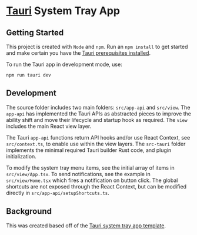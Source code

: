 # [Tauri](https://beta.tauri.app/) System Tray App

## Getting Started

This project is created with `Node` and `npm`. Run an `npm install` to get started and make certain you have the [Tauri prerequisites installed](https://beta.tauri.app/start/prerequisites/).

To run the Tauri app in development mode, use:

```shell
npm run tauri dev
```

## Development

The source folder includes two main folders: `src/app-api` and `src/view`. The `app-api` has implemented the Tauri APIs as abstracted pieces to improve the ability shift and move their lifecycle and startup hook as required. The `view` includes the main React view layer.

The Tauri `app-api` functions return API hooks and/or use React Context, see `src/context.ts`, to enable use within the view layers. The `src-tauri` folder implements the minimal required Tauri builder Rust code, and plugin initialization.

To modify the system tray menu items, see the initial array of items in `src/view/App.tsx`. To send notifications, see the example in `src/view/Home.tsx` which fires a notification on button click. The global shortcuts are not exposed through the React Context, but can be modified directly in `src/app-api/setupShortcuts.ts`.

## Background

This was created based off of the [Tauri system tray app template](https://github.com/jbolda/personal-tray-app).

